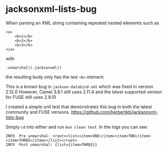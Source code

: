 # jacksonxml-lists-bug

When parsing an XML string containing repeated nested elements such as

```
<a>
    <b>1</b>
    <b>2</b>
    <b>3</b>
</a>
```

with 

```
.unmarshal().jacksonxml()
```

the resulting body only has the last `<b>` element.

This is a known bug in `jackson-databind-xml` which was fixed in version 2.12.0
However, Camel 3.8.1 still uses 2.11.4 and the latest supported version for FUSE still uses 2.9.10

I created a simple unit test that demonstrates this bug in both the latest community and FUSE versions. https://github.com/herbertkb/jacksonxml-lists-bug

Simply `cd` into either and run `mvn clean test`. In the logs you can see:

```
INFO  Pre unmarshal: <root><list><item>ONE</item><item>TWO</item><item>THREE</item></list></root>
INFO  Post unmarshal: {list={item=THREE}}
```
